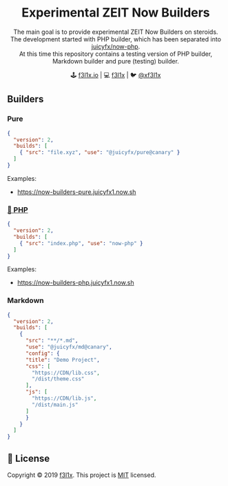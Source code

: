 <h1 align=center>Experimental ZEIT Now Builders</h1>

<p align=center>
The main goal is to provide experimental ZEIT Now Builders on steroids. <br/>
The development started with PHP builder, which has been separated into <a href="https://github.com/juicyfx/now-php">juicyfx/now-php</a>. <br>
At this time this repository contains a testing version of PHP builder, Markdown builder and pure (testing) builder.
</p>

<p align=center>
🕹 <a href="https://f3l1x.io">f3l1x.io</a> | 💻 <a href="https://github.com/f3l1x">f3l1x</a> | 🐦 <a href="https://twitter.com/xf3l1x">@xf3l1x</a>
</p>

## Builders

### Pure

```json
{
  "version": 2,
  "builds": [
    { "src": "file.xyz", "use": "@juicyfx/pure@canary" }
  ]
}
```

Examples:

- https://now-builders-pure.juicyfx1.now.sh


### [🐘 PHP](https://github.com/juicyfx/now-php)

```json
{
  "version": 2,
  "builds": [
    { "src": "index.php", "use": "now-php" }
  ]
}
```

Examples:

- https://now-builders-php.juicyfx1.now.sh

### Markdown

```json
{
  "version": 2,
  "builds": [
    {
      "src": "**/*.md",
      "use": "@juicyfx/md@canary",
      "config": {
      "title": "Demo Project",
      "css": [
        "https://CDN/lib.css",
        "/dist/theme.css"
      ],
      "js": [
        "https://CDN/lib.js",
        "/dist/main.js"
      ]
      }
    }
  ]
}
```

## 📝 License

Copyright © 2019 [f3l1x](https://github.com/f3l1x).
This project is [MIT](LICENSE) licensed.

